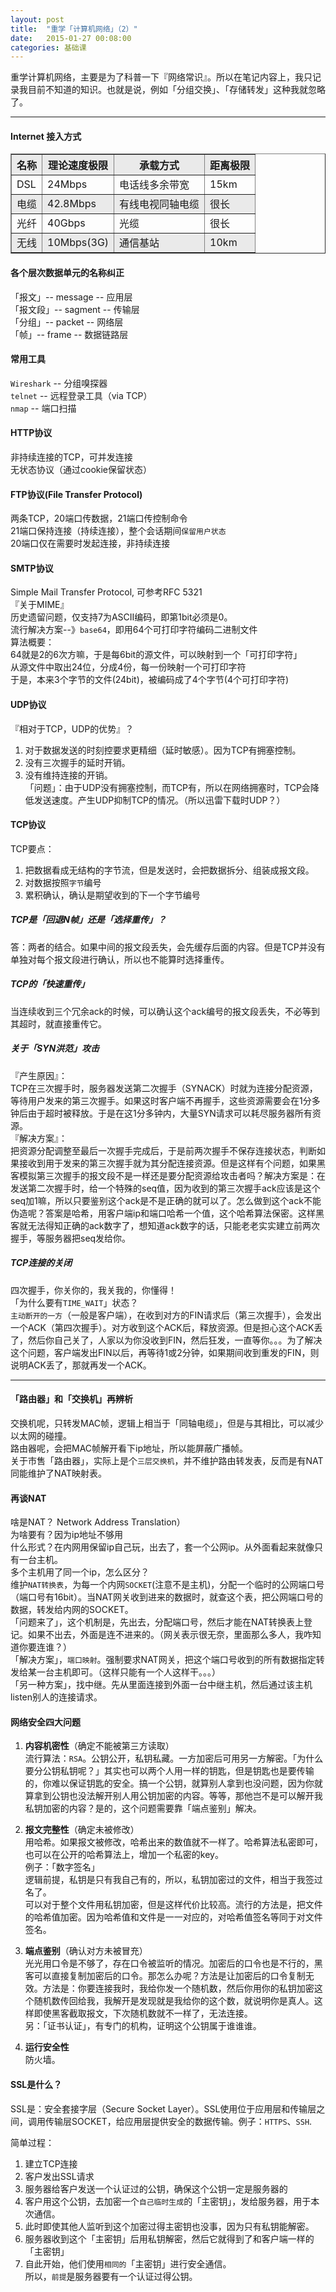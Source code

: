 ```yaml
---     
layout: post     
title:  "重学「计算机网络」（2）"     
date:   2015-01-27 00:08:00     
categories: 基础课     
---     
```


重学计算机网络，主要是为了科普一下『网络常识』。所以在笔记内容上，我只记录我目前不知道的知识。也就是说，例如「分组交换」、「存储转发」这种我就忽略了。     

---

#### Internet 接入方式     
<table border="1px">     
	<thead bgcolor="#EAEAEA">     
		<th>名称</th><th>理论速度极限</th><th>承载方式</th><th>距离极限</th>     
	</thead>     
	<tbody>     
		<tr><td>DSL</td><td>24Mbps</td> <td>电话线多余带宽</td> <td>15km</td></tr>     
		<tr bgcolor="#EAEAEA"><td>电缆</td><td>42.8Mbps</td> <td>有线电视同轴电缆</td> <td>很长</td></tr>     
		<tr><td>光纤</td><td>40Gbps</td> <td>光缆</td> <td>很长</td></tr>     
		<tr bgcolor="#EAEAEA"><td>无线</td><td>10Mbps(3G)</td> <td>通信基站</td> <td>10km</td></tr>     
	</tbody>     
</table>     

#### 各个层次数据单元的名称纠正     
「报文」-- message -- 应用层     
「报文段」-- sagment -- 传输层      
「分组」-- packet -- 网络层    
「帧」-- frame -- 数据链路层     

#### 常用工具     
`Wireshark` -- 分组嗅探器     
`telnet` -- 远程登录工具（via TCP）     
`nmap` -- 端口扫描     

#### HTTP协议     
非持续连接的TCP，可并发连接     
无状态协议（通过cookie保留状态）     

#### FTP协议(File Transfer Protocol)     
两条TCP，20端口传数据，21端口传控制命令     
21端口保持连接（持续连接），整个会话期间`保留用户状态`     
20端口仅在需要时发起连接，非持续连接     

#### SMTP协议     
Simple Mail Transfer Protocol, 可参考RFC 5321     
『关于MIME』     
历史遗留问题，仅支持7为ASCII编码，即第1bit必须是0。     
流行解决方案--》`base64`，即用64个可打印字符编码二进制文件     
算法概要：     
64就是2的6次方嘛，于是每6bit的源文件，可以映射到一个「可打印字符」     
从源文件中取出24位，分成4份，每一份映射一个可打印字符     
于是，本来3个字节的文件(24bit)，被编码成了4个字节(4个可打印字符)     

#### UDP协议     
『相对于TCP，UDP的优势』？     
1. 对于数据发送的时刻控要求更精细（延时敏感）。因为TCP有拥塞控制。     
2. 没有三次握手的延时开销。     
3. 没有维持连接的开销。     
「问题」：由于UDP没有拥塞控制，而TCP有，所以在网络拥塞时，TCP会降低发送速度。产生UDP抑制TCP的情况。（所以迅雷下载时UDP？）     

#### TCP协议     
TCP要点：     
1. 把数据看成无结构的字节流，但是发送时，会把数据拆分、组装成报文段。     
2. 对数据按照`字节`编号     
3. 累积确认，确认是期望收到的下一个字节编号     

##### TCP是「回退N帧」还是「选择重传」？     
答：两者的结合。如果中间的报文段丢失，会先缓存后面的内容。但是TCP并没有单独对每个报文段进行确认，所以也不能算时选择重传。     

##### TCP的「快速重传」     
当连续收到三个冗余ack的时候，可以确认这个ack编号的报文段丢失，不必等到其超时，就直接重传它。     

##### **关于「SYN洪范」攻击**     
『产生原因』：     
TCP在三次握手时，服务器发送第二次握手（SYNACK）时就为连接分配资源，等待用户发来的第三次握手。如果这时客户端不再握手，这些资源需要会在1分多钟后由于超时被释放。于是在这1分多钟内，大量SYN请求可以耗尽服务器所有资源。     
『解决方案』：     
把资源分配调整至最后一次握手完成后，于是前两次握手不保存连接状态，判断如果接收到用于发来的第三次握手就为其分配连接资源。但是这样有个问题，如果黑客模拟第三次握手的报文段不是一样还是要分配资源给攻击者吗？解决方案是：在发送第二次握手时，给一个特殊的seq值，因为收到的第三次握手ack应该是这个seq加1嘛，所以只要鉴别这个ack是不是正确的就可以了。怎么做到这个ack不能伪造呢？答案是哈希，用客户端ip和端口哈希一个值，这个哈希算法保密。这样黑客就无法得知正确的ack数字了，想知道ack数字的话，只能老老实实建立前两次握手，等服务器把seq发给你。     

##### TCP连接的关闭     
四次握手，你关你的，我关我的，你懂得！     
「为什么要有`TIME_WAIT`」状态？     
`主动断开的一方`（一般是客户端），在收到对方的FIN请求后（第三次握手），会发出一个ACK（第四次握手）。对方收到这个ACK后，释放资源。但是担心这个ACK丢了，然后你自己关了，人家以为你没收到FIN，然后狂发，一直等你。。。为了解决这个问题，客户端发出FIN以后，再等待1或2分钟，如果期间收到重发的FIN，则说明ACK丢了，那就再发一个ACK。     

---     

#### 「路由器」和「交换机」再辨析     
交换机呢，只转发MAC帧，逻辑上相当于「同轴电缆」，但是与其相比，可以减少以太网的碰撞。     
路由器呢，会把MAC帧解开看下ip地址，所以能屏蔽广播帧。     
关于市售「路由器」，实际上是个`三层交换机`，并不维护路由转发表，反而是有NAT同能维护了NAT映射表。     

#### 再谈NAT     
啥是NAT？ Network Address Translation）     
为啥要有？因为ip地址不够用     
什么形式？在内网用保留ip自己玩，出去了，套一个公网ip。从外面看起来就像只有一台主机。     
多个主机用了同一个ip，怎么区分？     
维护`NAT转换表`，为每一个内网`SOCKET`(注意不是主机)，分配一个临时的公网端口号（端口号有16bit）。当NAT网关收到进来的数据时，就查这个表，把公网端口号的数据，转发给内网的SOCKET。     
「问题来了」，这个机制是，先出去，分配端口号，然后才能在NAT转换表上登记。如果不出去，外面是连不进来的。（网关表示很无奈，里面那么多人，我咋知道你要连谁？）     
「解决方案」，`端口映射`。强制要求NAT网关，把这个端口号收到的所有数据指定转发给某一台主机即可。（这样只能有一个人这样干。。。）     
「另一种方案」，找中继。先从里面连接到外面一台中继主机，然后通过该主机listen别人的连接请求。     


#### 网络安全四大问题     
1. **内容机密性**（确定不能被第三方读取）     
流行算法：`RSA`。公钥公开，私钥私藏。一方加密后可用另一方解密。「为什么要分公钥私钥呢？」其实也可以两个人用一样的钥匙，但是钥匙也是要传输的，你难以保证钥匙的安全。搞一个公钥，就算别人拿到也没问题，因为你就算拿到公钥也没法解开别人用公钥加密的内容。等等，那他岂不是可以解开我私钥加密的内容？是的，这个问题需要靠「端点鉴别」解决。     

2. **报文完整性**（确定未被修改）     
用哈希。如果报文被修改，哈希出来的数值就不一样了。哈希算法私密即可，也可以在公开的哈希算法上，增加一个私密的key。     
例子：「数字签名」     
逻辑前提，私钥是只有我自己有的，所以，私钥加密过的文件，相当于我签过名了。     
可以对于整个文件用私钥加密，但是这样代价比较高。流行的方法是，把文件的哈希值加密。因为哈希值和文件是一一对应的，对哈希值签名等同于对文件签名。     

3. **端点鉴别**（确认对方未被冒充）     
光光用口令是不够了，存在口令被监听的情况。加密后的口令也是不行的，黑客可以直接复制加密后的口令。那怎么办呢？方法是让加密后的口令复制无效。方法是：你要连接我时，我给你发一个随机数，然后你用你的私钥加密这个随机数传回给我，我解开是发现就是我给你的这个数，就说明你是真人。这样即使黑客截取报文，下次随机数就不一样了，无法连接。     
另：「证书认证」，有专门的机构，证明这个公钥属于谁谁谁。     

4. **运行安全性**     
防火墙。     

#### SSL是什么？     
SSL是：安全套接字层（Secure Socket Layer）。SSL使用位于应用层和传输层之间，调用传输层SOCKET，给应用层提供安全的数据传输。例子：`HTTPS`、`SSH`.     

简单过程：     
1. 建立TCP连接     
2. 客户发出SSL请求     
3. 服务器给客户发送一个认证过的公钥，确保这个公钥一定是服务器的     
4. 客户用这个公钥，去加密一个`自己临时生成`的「主密钥」，发给服务器，用于本次通信。     
5. 此时即使其他人监听到这个加密过得主密钥也没事，因为只有私钥能解密。     
6. 服务器收到这个「主密钥」后用私钥解密，然后它就得到了和客户端一样的「主密钥」     
7. 自此开始，他们使用`相同的`「主密钥」进行安全通信。     
所以，`前提`是服务器要有一个认证过得公钥。     




